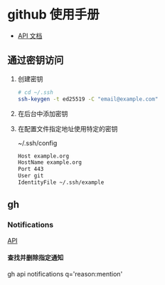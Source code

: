 # github 使用手册

- [API 文档](https://docs.github.com/en/rest/releases/releases)

## 通过密钥访问

1. 创建密钥

    ```bash
    # cd ~/.ssh
    ssh-keygen -t ed25519 -C "email@example.com"
    ```

2. 在后台中添加密钥
3. 在配置文件指定地址使用特定的密钥

    ~/.ssh/config

    ```bash
    Host example.org
    HostName example.org
    Port 443
    User git
    IdentityFile ~/.ssh/example
    ```

## gh

### Notifications

[API](https://docs.github.com/zh/rest/activity/notifications?apiVersion=2022-11-28#list-notifications-for-the-authenticated-user)

#### 查找并删除指定通知

gh api notifications q='reason:mention'
